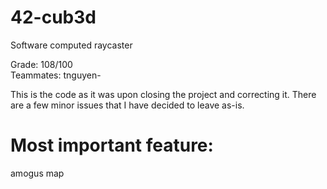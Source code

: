 # 42-cub3d
Software computed raycaster

Grade: 108/100  
Teammates: tnguyen-  

This is the code as it was upon closing the project and correcting it. There are a few minor issues that I have decided to leave as-is.

# Most important feature:  
amogus map
